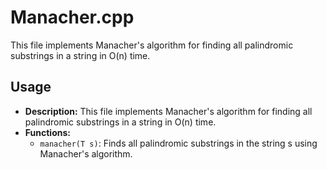 # Manacher.cpp

This file implements Manacher's algorithm for finding all palindromic substrings in a string in O(n) time.

## Usage

*   **Description:** This file implements Manacher's algorithm for finding all palindromic substrings in a string in O(n) time.
*   **Functions:**
    *   `manacher(T s)`: Finds all palindromic substrings in the string s using Manacher's algorithm.